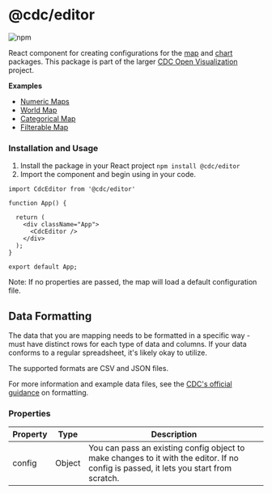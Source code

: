 # @cdc/editor

![npm](https://img.shields.io/npm/v/@cdc/editor)

React component for creating configurations for the [map](https://github.com/CDCgov/cdc-open-viz/tree/main/packages/map) and [chart](https://github.com/CDCgov/cdc-open-viz/tree/main/packages/chart) packages. This package is part of the larger [CDC Open Visualization](https://github.com/CDCgov/cdc-open-viz) project.

**Examples**
* [Numeric Maps](https://www.cdc.gov/wcms/4.0/cdc-wp/data-presentation/examples/example-numeric-maps.html)
* [World Map](https://www.cdc.gov/wcms/4.0/cdc-wp/data-presentation/examples/example-world-data-map.html)
* [Categorical Map](https://www.cdc.gov/wcms/4.0/cdc-wp/data-presentation/examples/example-categorical-maps.html)
* [Filterable Map](https://www.cdc.gov/wcms/4.0/cdc-wp/data-presentation/examples/example-numeric-maps-filterable.html)

### Installation and Usage

1. Install the package in your React project `npm install @cdc/editor`
2. Import the component and begin using in your code.

```JSX
import CdcEditor from '@cdc/editor'

function App() {

  return (
    <div className="App">
      <CdcEditor />
    </div>
  );
}

export default App;
```

Note: If no properties are passed, the map will load a default configuration file.

## Data Formatting

The data that you are mapping needs to be formatted in a specific way - must have distinct rows for each type of data and columns. If your data conforms to a regular spreadsheet, it's likely okay to utilize.

The supported formats are CSV and JSON files.

For more information and example data files, see the [CDC's official guidance](https://www.cdc.gov/wcms/4.0/cdc-wp/data-presentation/instructions/data-map-instructions.html) on formatting.

### Properties

| Property          | Type     | Description                                                                                                                                                                                                                                                                             |
|-------------------|----------|-----------------------------------------------------------------------------------------------------------------------------------------------------------------------------------------------------------------------------------------------------------------------------------------|
| config            | Object   | You can pass an existing config object to make changes to it with the editor. If no config is passed, it lets you start from scratch.|                                                                                                                                                                                                        |